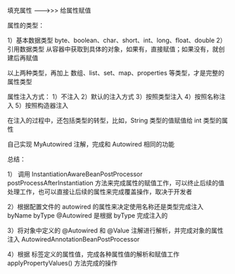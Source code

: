 填充属性   --->>>   给属性赋值

属性的类型：

1）基本数据类型
    byte、boolean、char、short、int、long、float、double
2）引用数据类型
    从容器中获取到具体的对象，如果有，直接赋值；如果没有，就创建后再赋值
    
以上两种类型，再加上 数组、list、set、map、properties 等类型，才是完整的属性类型

属性注入方式：
1）不注入
2）默认的注入方式
3）按照类型注入
4）按照名称注入
5）按照构造器注入

在注入的过程中，还包括类型的转型，比如，String 类型的值赋值给 int 类型的属性


自己实现 MyAutowired 注解，完成和 Autowired 相同的功能


总结：

1） 调用 InstantiationAwareBeanPostProcessor 
    postProcessAfterInstantiation 方法来完成属性的赋值工作，可以终止后续的值处理工作，也可以直接让后续的属性来完成覆盖操作，取决于开发者
    
2）根据配置文件的 autowired 的属性来决定使用名称还是类型完成注入
    byName
    byType
    @Autowired 是根据 byType 完成注入的
    
3）将对象中定义的 @Autowired 和 @Value 注解进行解析，并完成对象的属性注入
    AutowiredAnnotationBeanPostProcessor

4）根据 <property> 标签定义的属性值，完成各种属性值的解析和赋值工作
    applyPropertyValues() 方法完成的操作


